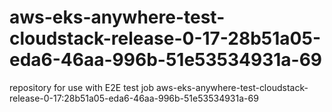 # aws-eks-anywhere-test-cloudstack-release-0-17-28b51a05-eda6-46aa-996b-51e53534931a-69
repository for use with E2E test job aws-eks-anywhere-test-cloudstack-release-0-17:28b51a05-eda6-46aa-996b-51e53534931a-69

